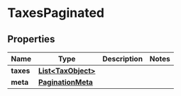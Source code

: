 

# TaxesPaginated


## Properties

| Name | Type | Description | Notes |
|------------ | ------------- | ------------- | -------------|
|**taxes** | [**List&lt;TaxObject&gt;**](TaxObject.md) |  |  |
|**meta** | [**PaginationMeta**](PaginationMeta.md) |  |  |



